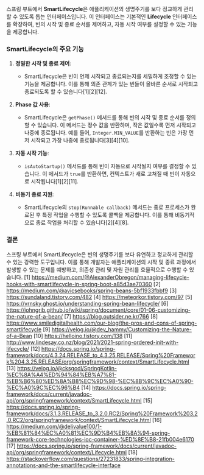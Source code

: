 스프링 부트에서 **SmartLifecycle**은 애플리케이션의 생명주기를 보다 정교하게 관리할 수 있도록 돕는 인터페이스입니다. 이 인터페이스는 기본적인 **Lifecycle** 인터페이스를 확장하여, 빈의 시작 및 종료 순서를 제어하고, 자동 시작 여부를 설정할 수 있는 기능을 제공합니다.

### **SmartLifecycle의 주요 기능**

1. **정밀한 시작 및 종료 제어**:
   - SmartLifecycle은 빈이 언제 시작되고 종료되는지를 세밀하게 조정할 수 있는 기능을 제공합니다. 이를 통해 의존 관계가 있는 빈들이 올바른 순서로 시작되고 종료되도록 할 수 있습니다[1][2][12].

2. **Phase 값 사용**:
   - SmartLifecycle은 `getPhase()` 메서드를 통해 빈의 시작 및 종료 순서를 정의할 수 있습니다. 이 메서드는 정수 값을 반환하며, 작은 값일수록 먼저 시작되고 나중에 종료됩니다. 예를 들어, `Integer.MIN_VALUE`를 반환하는 빈은 가장 먼저 시작되고 가장 나중에 종료됩니다[3][4][10].

3. **자동 시작 기능**:
   - `isAutoStartup()` 메서드를 통해 빈이 자동으로 시작될지 여부를 결정할 수 있습니다. 이 메서드가 `true`를 반환하면, 컨텍스트가 새로 고쳐질 때 빈이 자동으로 시작됩니다[1][2][11].

4. **비동기 종료 지원**:
   - SmartLifecycle의 `stop(Runnable callback)` 메서드는 종료 프로세스가 완료된 후 특정 작업을 수행할 수 있도록 콜백을 제공합니다. 이를 통해 비동기적으로 종료 작업을 처리할 수 있습니다[2][4][8].

### **결론**

스프링 부트에서 SmartLifecycle은 빈의 생명주기를 보다 유연하고 정교하게 관리할 수 있는 강력한 도구입니다. 이를 통해 개발자는 애플리케이션의 시작 및 종료 과정에서 발생할 수 있는 문제를 예방하고, 의존성 관리 및 자원 관리를 효율적으로 수행할 수 있습니다.
[1] https://medium.com/@AlexanderObregon/managing-lifecycle-hooks-with-smartlifecycle-in-spring-boot-a85d3ae70360
[2] https://medium.com/@avicsebooks/spring-beans-5bf1933fbbf9
[3] https://sundaland.tistory.com/482
[4] https://meteorkor.tistory.com/97
[5] https://vrnsky.ghost.io/understanding-spring-bean-lifecycle/
[6] https://johngrib.github.io/wiki/spring/document/core/01-06-customizing-the-nature-of-a-bean/
[7] https://blog.outsider.ne.kr/766
[8] https://www.smiledigitalhealth.com/our-blog/the-pros-and-cons-of-spring-smartlifecycle
[9] https://velog.io/@dev_hammy/Customizing-the-Nature-of-a-Bean
[10] https://helloino.tistory.com/138
[11] http://www.lindesay.co.nz/blog/2021/2021-spring-ordered-init-with-lifecycle/
[12] https://docs.spring.io/spring-framework/docs/4.3.24.RELEASE_to_4.3.25.RELEASE/Spring%20Framework%204.3.25.RELEASE/org/springframework/context/SmartLifecycle.html
[13] https://velog.io/@cksgodl/SpringKotlin-%EC%8A%A4%ED%94%84%EB%A7%81-%EB%B6%80%ED%8A%B8%EC%9D%98-%EC%8B%9C%EC%A0%90-%EC%A0%9C%EC%96%B4
[14] https://docs.spring.io/spring-framework/docs/current/javadoc-api/org/springframework/context/SmartLifecycle.html
[15] https://docs.spring.io/spring-framework/docs/3.1.3.RELEASE_to_3.2.0.RC2/Spring%20Framework%203.2.0.RC2/org/springframework/context/SmartLifecycle.html
[16] https://medium.com/@delivalue100/1-%EB%81%84%EC%A0%81%EC%9D%B4%EB%8A%94-spring-framework-core-technologies-ioc-container-%ED%8E%B8-21fb004e6170
[17] https://docs.spring.io/spring-framework/docs/current/javadoc-api/org/springframework/context/Lifecycle.html
[18] https://stackoverflow.com/questions/27231833/spring-integration-annotations-and-the-smartlifecycle-interface
